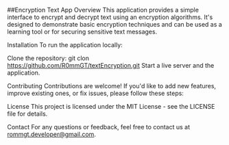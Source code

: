 ##Encryption Text App
Overview
This application provides a simple interface to encrypt and decrypt text using an encryption algorithms. It's designed to demonstrate basic encryption techniques and can be used as a learning tool or for securing sensitive text messages.

Installation
To run the application locally:

Clone the repository: git clon https://github.com/R0mmGT/textEncryption.git
Start a live server and the application.

Contributing
Contributions are welcome! If you'd like to add new features, improve existing ones, or fix issues, please follow these steps:

License
This project is licensed under the MIT License - see the LICENSE file for details.

Contact
For any questions or feedback, feel free to contact us at rommgt.developer@gmail.com.
